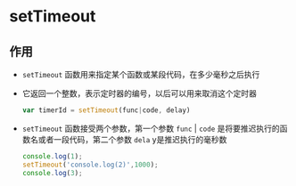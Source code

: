 # setTimeout

## 作用

- `setTimeout` 函数用来指定某个函数或某段代码，在多少毫秒之后执行

- 它返回一个整数，表示定时器的编号，以后可以用来取消这个定时器

    ```js
    var timerId = setTimeout(func|code, delay)
    ```

- `setTimeout` 函数接受两个参数，第一个参数 `func` | `code` 是将要推迟执行的函数名或者一段代码，第二个参数 `dela` y是推迟执行的毫秒数

    ```js
    console.log(1);
    setTimeout('console.log(2)',1000);
    console.log(3);
    ```
